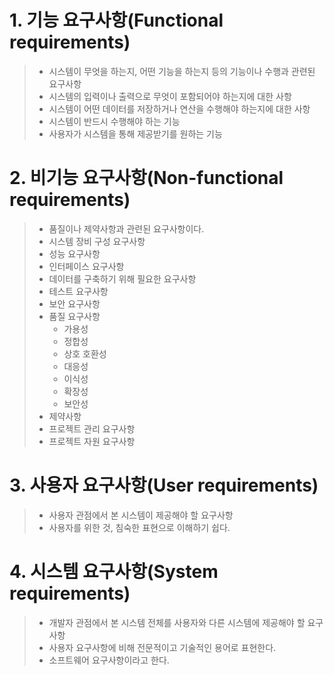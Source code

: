 # 1. 기능 요구사항(Functional requirements)
> - 시스템이 무엇을 하는지, 어떤 기능을 하는지 등의 기능이나 수행과 관련된 요구사항
> - 시스템의 입력이나 출력으로 무엇이 포함되어야 하는지에 대한 사항
> - 시스템이 어떤 데이터를 저장하거나 연산을 수행해야 하는지에 대한 사항
> - 시스템이 반드시 수행해야 하는 기능
> - 사용자가 시스템을 통해 제공받기를 원하는 기능

# 2. 비기능 요구사항(Non-functional requirements)
> - 품질이나 제약사항과 관련된 요구사항이다.
> - 시스템 장비 구성 요구사항
> - 성능 요구사항
> - 인터페이스 요구사항
> - 데이터를 구축하기 위해 필요한 요구사항
> - 테스트 요구사항
> - 보안 요구사항
> - 품질 요구사항
>   - 가용성
>   - 정합성
>   - 상호 호환성
>   - 대응성
>   - 이식성
>   - 확장성
>   - 보안성
> - 제약사항
> - 프로젝트 관리 요구사항
> - 프로젝트 자원 요구사항

# 3. 사용자 요구사항(User requirements)
> - 사용자 관점에서 본 시스템이 제공해야 할 요구사항
> - 사용자를 위한 것, 침숙한 표현으로 이해하기 쉽다.

# 4. 시스템 요구사항(System requirements)
> - 개발자 관점에서 본 시스템 전체를 사용자와 다른 시스템에 제공해야 할 요구사항
> - 사용자 요구사항에 비해 전문적이고 기술적인 용어로 표현한다.
> - 소프트웨어 요구사항이라고 한다.